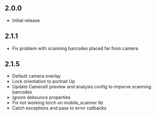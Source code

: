 ## 2.0.0

* Initial release

## 2.1.1
 
 * Fix problem with scanning barcodes placed far from camera 

## 2.1.5
 * Default camera overlay
 * Lock orientation to portrait Up
 * Update CameraX preview and analysis config to imporve scanning barcodes
 * Ignore debounce properties
 * Fix not working torch on mobile_scanner lib
 * Catch exceptions and pass to error callbacks
